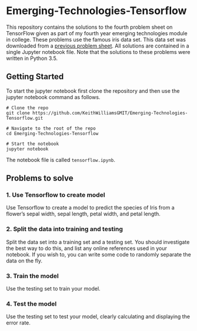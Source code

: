 # Emerging-Technologies-Tensorflow
This repository contains the solutions to the fourth problem sheet on TensorFlow given as part of my fourth year emerging technologies module in college. These problems use the famous iris data set. This data set was downloaded from a [previous problem sheet](https://raw.githubusercontent.com/KeithWilliamsGMIT/Emerging-Technologies-Jupyter/master/data/iris.csv). All solutions are contained in a single Jupyter notebook file. Note that the solutions to these problems were written in Python 3.5.

## Getting Started
To start the jupyter notebook first clone the repository and then use the jupyter notebook command as follows.

```
# Clone the repo
git clone https://github.com/KeithWilliamsGMIT/Emerging-Technologies-Tensorflow.git

# Navigate to the root of the repo
cd Emerging-Technologies-Tensorflow

# Start the notebook
jupyter notebook
```

The notebook file is called `tensorflow.ipynb`.

## Problems to solve

### 1. Use Tensorflow to create model
Use Tensorflow to create a model to predict the species of Iris from a flower’s sepal width, sepal length, petal width, and petal length.

### 2. Split the data into training and testing
Split the data set into a training set and a testing set. You should investigate the best way to do this, and list any online references used in your notebook. If you wish to, you can write some code to randomly separate the data on the fly.

### 3. Train the model
Use the testing set to train your model.

### 4. Test the model
Use the testing set to test your model, clearly calculating and displaying the error rate.